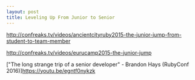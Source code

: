 ```yaml
---
layout: post
title: Leveling Up From Junior to Senior
---
```


http://confreaks.tv/videos/ancientcityruby2015-the-junior-jump-from-student-to-team-member



http://confreaks.tv/videos/eurucamp2015-the-junior-jump


["The long strange trip of a senior developer" - Brandon Hays (RubyConf 2016)]https://youtu.be/egntf0nykzk


